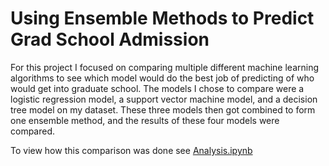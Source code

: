 # Using Ensemble Methods to Predict Grad School Admission

For this project I focused on comparing multiple different machine learning algorithms to see which model would do the best job of predicting of who would get into graduate school. The models I chose to compare were a logistic regression model, a support vector machine model, and a decision tree model on my dataset. These three models then got combined to form one ensemble method, and the results of these four models were compared.

To view how this comparison was done see [Analysis.ipynb](https://github.com/gchickering21/Grad_School_Admissions/blob/main/Analysis.ipynb)




